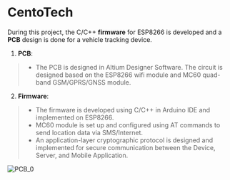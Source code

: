 # CentoTech

During this project, the C/C++ **firmware** for ESP8266 is developed and a **PCB** design is done for a vehicle tracking device.

1) **PCB**:
> - The PCB is designed in Altium Designer Software. The circuit is designed based on the ESP8266 wifi module and MC60 quad-band GSM/GPRS/GNSS module.

2) **Firmware**:
> - The firmware is developed using C/C++ in Arduino IDE and implemented on ESP8266. 
> - MC60 module is set up and configured using AT commands to send location data via SMS/Internet. 
> - An application-layer cryptographic protocol is designed and implemented for secure communication between the Device, Server, and Mobile Application. 




![PCB_0](https://user-images.githubusercontent.com/20658518/132645634-3f803ce8-96df-4efe-89ca-6f4a2e4c4d0e.png)
